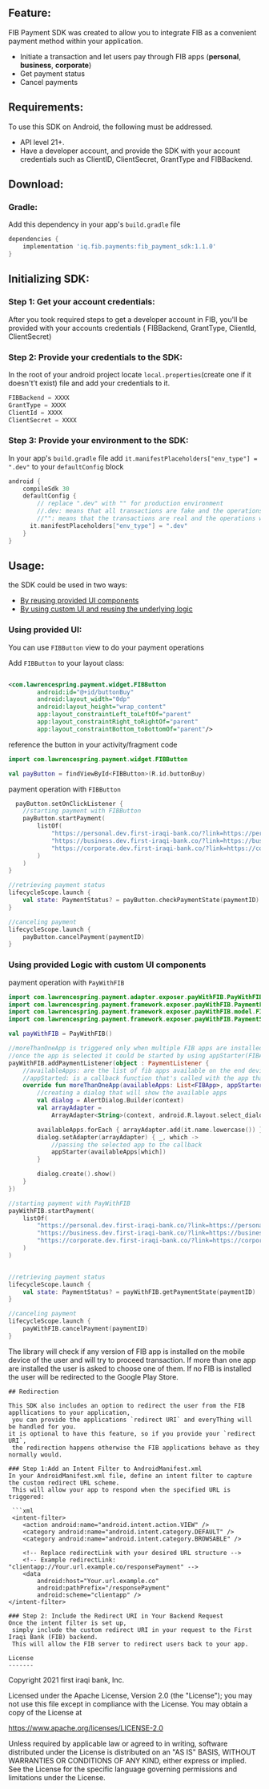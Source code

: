 ## Feature:

FIB Payment SDK was created to allow you to integrate FIB as a convenient payment method within your application.

* Initiate a transaction and let users pay through FIB apps (**personal**, **business**, **corporate**)
* Get payment status
* Cancel payments

## Requirements:

To use this SDK on Android, the following must be addressed.

* API level 21+.
* Have a developer account, and provide the SDK with your account credentials such as ClientID, ClientSecret, GrantType
  and FIBBackend.

## Download:

### Gradle:

Add this dependency in your app's `build.gradle` file

```groovy
dependencies {
    implementation 'iq.fib.payments:fib_payment_sdk:1.1.0'
}
```

## Initializing SDK:

### Step 1: Get your account credentials:

After you took required steps to get a developer account in FIB, you'll be provided with your accounts credentials (
FIBBackend, GrantType, ClientId, ClientSecret)

### Step 2: Provide your credentials to the SDK:

In the root of your android project locate `local.properties`(create one if it doesn't’t exist) file and add your
credentials to it.

```groovy
FIBBackend = XXXX
GrantType = XXXX
ClientId = XXXX
ClientSecret = XXXX
```

### Step 3: Provide your environment to the SDK:

In your app's `build.gradle` file add `it.manifestPlaceholders["env_type"] = ".dev"` to your `defaultConfig` block

```groovy
android {
    compileSdk 30
    defaultConfig {
        // replace ".dev" with "" for production environment
        //.dev: means that all transactions are fake and the operations will happen in a development environment 
        //"": means that the transactions are real and the operations will happen in a production environment
      it.manifestPlaceholders["env_type"] = ".dev"
    }
}
```

## Usage:

the SDK could be used in two ways:

* [By reusing provided UI components](#using-provided-ui)
* [By using custom UI and reusing the underlying logic](#using-provided-logic-with-custom-ui-components)

### Using provided UI:

You can use `FIBButton` view to do your payment operations

Add `FIBButton` to your layout class:

```xml

<com.lawrencespring.payment.widget.FIBButton
        android:id="@+id/buttonBuy"
        android:layout_width="0dp"
        android:layout_height="wrap_content"
        app:layout_constraintLeft_toLeftOf="parent"
        app:layout_constraintRight_toRightOf="parent"
        app:layout_constraintBottom_toBottomOf="parent"/>
```

reference the button in your activity/fragment code

```kotlin
import com.lawrencespring.payment.widget.FIBButton

val payButton = findViewById<FIBButton>(R.id.buttonBuy)
```

payment operation with `FIBButton`

```kotlin
  payButton.setOnClickListener {
    //starting payment with FIBButton
    payButton.startPayment(
        listOf(
            "https://personal.dev.first-iraqi-bank.co/?link=https://personal.dev.first-iraqi-bank.co/onlinePayment/?identifier%3DSIBAFZSPVZB2&apn=com.firstiraqibank.personal.dev&ibi=se.core.Lawrencespring.development",
            "https://business.dev.first-iraqi-bank.co/?link=https://business.dev.first-iraqi-bank.co/onlinePayment/?identifier%3DSIBAFZSPVZB2&apn=com.firstiraqibank.business.dev&ibi=se.core.Lawrencespring.business.development",
            "https://corporate.dev.first-iraqi-bank.co/?link=https://corporate.dev.first-iraqi-bank.co/onlinePayment/?identifier%3DSIBAFZSPVZB2&apn=com.firstiraqibank.corporate.dev&ibi=se.core.Lawrencespring.corporate.development"
        )
    )
}

//retrieving payment status
lifecycleScope.launch {
    val state: PaymentStatus? = payButton.checkPaymentState(paymentID)
}

//canceling payment 
lifecycleScope.launch {
    payButton.cancelPayment(paymentID)
}

```

### Using provided Logic with custom UI components

payment operation with `PayWithFIB`

```kotlin
import com.lawrencespring.payment.adapter.exposer.payWithFIB.PayWithFIB
import com.lawrencespring.payment.framework.exposer.payWithFIB.PaymentListener
import com.lawrencespring.payment.framework.exposer.payWithFIB.model.FIBApp
import com.lawrencespring.payment.framework.exposer.payWithFIB.PaymentStatus

val payWithFIB = PayWithFIB()

//moreThanOneApp is triggered only when multiple FIB apps are installed on the end device
//once the app is selected it could be started by using appStarter(FIBApp)
payWithFIB.addPaymentListener(object : PaymentListener {
    //availableApps: are the list of fib apps available on the end device
    //appStarted: is a callback function that's called with the app that needs to be open     
    override fun moreThanOneApp(availableApps: List<FIBApp>, appStarter: (FIBApp) -> Unit) {
        //creating a dialog that will show the available apps
        val dialog = AlertDialog.Builder(context)
        val arrayAdapter =
            ArrayAdapter<String>(context, android.R.layout.select_dialog_item)

        availableApps.forEach { arrayAdapter.add(it.name.lowercase()) }
        dialog.setAdapter(arrayAdapter) { _, which ->
            //passing the selected app to the callback          
            appStarter(availableApps[which])
        }

        dialog.create().show()
    }
})

//starting payment with PayWithFIB
payWithFIB.startPayment(
    listOf(
        "https://personal.dev.first-iraqi-bank.co/?link=https://personal.dev.first-iraqi-bank.co/onlinePayment/?identifier%3DSIBAFZSPVZB2&apn=com.firstiraqibank.personal.dev&ibi=se.core.Lawrencespring.development",
        "https://business.dev.first-iraqi-bank.co/?link=https://business.dev.first-iraqi-bank.co/onlinePayment/?identifier%3DSIBAFZSPVZB2&apn=com.firstiraqibank.business.dev&ibi=se.core.Lawrencespring.business.development",
        "https://corporate.dev.first-iraqi-bank.co/?link=https://corporate.dev.first-iraqi-bank.co/onlinePayment/?identifier%3DSIBAFZSPVZB2&apn=com.firstiraqibank.corporate.dev&ibi=se.core.Lawrencespring.corporate.development"
    )
)


//retrieving payment status
lifecycleScope.launch {
    val state: PaymentStatus? = payWithFIB.getPaymentState(paymentID)
}

//canceling payment 
lifecycleScope.launch {
    payWithFIB.cancelPayment(paymentID)
}

```

The library will check if any version of FIB app is installed on the mobile device of the user and will try to proceed
transaction. If more than one app are installed the user is asked to choose one of them. If no FIB is installed the user
will be redirected to the Google Play Store.

```
## Redirection

This SDK also includes an option to redirect the user from the FIB appllications to your application,
 you can provide the applications `redirect URI` and everyThing will be handled for you.
it is optional to have this feature, so if you provide your `redirect URI`,
 the redirection happens otherwise the FIB applications behave as they normally would.

### Step 1:Add an Intent Filter to AndroidManifest.xml
In your AndroidManifest.xml file, define an intent filter to capture the custom redirect URL scheme.
 This will allow your app to respond when the specified URL is triggered:
 
 ```xml
 <intent-filter>
    <action android:name="android.intent.action.VIEW" />
    <category android:name="android.intent.category.DEFAULT" />
    <category android:name="android.intent.category.BROWSABLE" />

    <!-- Replace redirectLink with your desired URL structure -->
    <!-- Example redirectLink: "clientapp://Your.url.example.co/responsePayment" -->
    <data
        android:host="Your.url.example.co"
        android:pathPrefix="/responsePayment"
        android:scheme="clientapp" />
</intent-filter>

### Step 2: Include the Redirect URI in Your Backend Request
Once the intent filter is set up,
 simply include the custom redirect URI in your request to the First Iraqi Bank (FIB) backend.
 This will allow the FIB server to redirect users back to your app.
 
License
-------

```
Copyright 2021 first iraqi bank, Inc.

Licensed under the Apache License, Version 2.0 (the "License");
you may not use this file except in compliance with the License.
You may obtain a copy of the License at

   https://www.apache.org/licenses/LICENSE-2.0

Unless required by applicable law or agreed to in writing, software
distributed under the License is distributed on an "AS IS" BASIS,
WITHOUT WARRANTIES OR CONDITIONS OF ANY KIND, either express or implied.
See the License for the specific language governing permissions and
limitations under the License.
